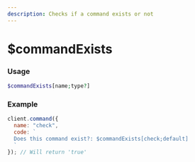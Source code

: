```yaml
---
description: Checks if a command exists or not
---
```


# $commandExists

### Usage

```php
$commandExists[name;type?]
```

### Example

```javascript
client.command({
  name: "check",
  code: `
  Does this command exist?: $commandExists[check;default]
  `
}); // Will return 'true'
```
